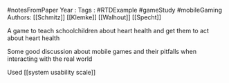 #notesFromPaper
Year   :
Tags   : #RTDExample #gameStudy #mobileGaming
Authors: [[Schmitz]] [[Klemke]] [[Walhout]] [[Specht]]

A game to teach schoolchildren about heart health and get them to act about heart health

Some good discussion about mobile games and their pitfalls when interacting with the real world

Used [[system usability scale]]
